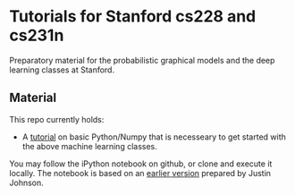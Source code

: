 # Tutorials for Stanford cs228 and cs231n

Preparatory material for the probabilistic graphical models and the deep learning classes at Stanford.

## Material

This repo currently holds:

* A [tutorial](https://github.com/kuleshov/cs228-material/blob/master/tutorials/python/cs228-python-tutorial.ipynb) on basic Python/Numpy that is necesseary to get started with the above machine learning classes.

You may follow the iPython notebook on github, or clone and execute it locally.
The notebook is based on an [earlier version](http://cs231n.github.io/python-numpy-tutorial/) prepared by Justin Johnson.

